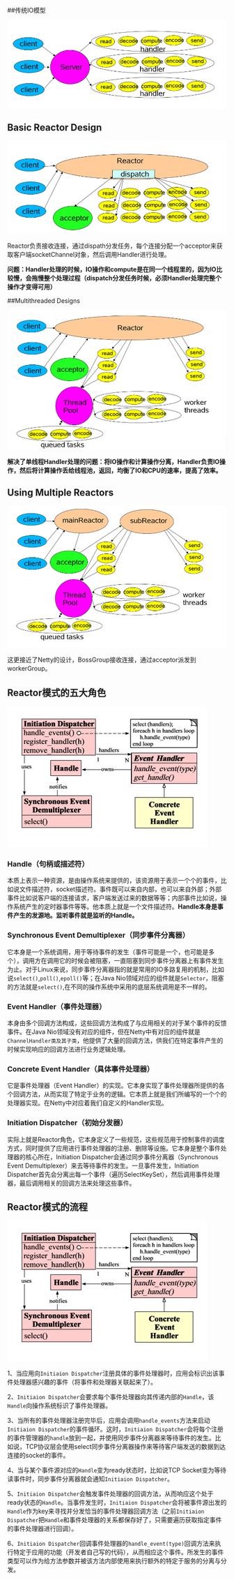 

##传统IO模型

![1552616486831](images/Reactor/传统IO.png)

## Basic Reactor Design



![1552616681738](images/Reactor/基础Reactor设计.png)



Reactor负责接收连接，通过dispath分发任务，每个连接分配一个acceptor来获取客户端socketChannel对象，然后调用Handler进行处理。

**问题：Handler处理的时候，IO操作和compute是在同一个线程里的，因为IO比较慢，会拖慢整个处理过程（dispatch分发任务时候，必须Handler处理完整个操作才变得可用）**



##Multithreaded Designs

![1552617339886](images/Reactor/Reactor线程池模式.png)



**解决了单线程Handler处理的问题：将IO操作和计算操作分离，Handler负责IO操作，然后将计算操作丢给线程池，返回，均衡了IO和CPU的速率，提高了效率。**



## Using Multiple Reactors



![img](images/Reactor/多个Reactor设计.png)



这更接近了Netty的设计，BossGroup接收连接，通过acceptor派发到workerGroup。



## Reactor模式的五大角色

![img](images\Reactor\reactor原理.png)

### Handle（句柄或描述符）

本质上表示一种资源，是由操作系统来提供的，该资源用于表示一个个的事件，比如说文件描述符，socket描述符。事件既可以来自内部，也可以来自外部；外部事件比如说客户端的连接请求，客户端发送过来的数据等等；内部事件比如说，操作系统产生的定时器事件等等。他本质上就是一个文件描述符。**Handle本身是事件产生的发源地。监听事件就是监听的Handle。**



### Synchronous Event Demultiplexer（同步事件分离器）

它本身是一个系统调用，用于等待事件的发生（事件可能是一个，也可能是多个），调用方在调用它的时候会被阻塞，一直阻塞到同步事件分离器上有事件发生为止。对于Linux来说，同步事件分离器指的就是常用的IO多路复用的机制，比如说`select()`,`poll()`,`epoll()`等；在Java Nio领域对应的组件就是`Selector`，阻塞的方法就是`select()`,在不同的操作系统中采用的底层系统调用是不一样的。



### Event Handler（事件处理器）

本身由多个回调方法构成，这些回调方法构成了与应用相关的对于某个事件的反馈事件。在Java Nio领域没有对应的组件，但在Netty中有对应的组件就是`ChannelHandler类及其子类`，他提供了大量的回调方法，供我们在特定事件产生的时候实现响应的回调方法进行业务逻辑处理。



### Concrete Event Handler（具体事件处理器）

它是事件处理器（Event Handler）的实现。它本身实现了事件处理器所提供的各个回调方法，从而实现了特定于业务的逻辑。它本质上就是我们所编写的一个个的处理器实现。在Netty中对应着我们自定义的Handler实现。



### Initiation Dispatcher（初始分发器）

实际上就是Reactor角色，它本身定义了一些规范，这些规范用于控制事件的调度方式，同时提供了应用进行事件处理器的注册、删除等设施。它本身是整个事件处理器的核心所在，Initiation Dispatcher会通过同步事件分离器（Synchronous Event Demultiplexer）来去等待事件的发生。一旦事件发生，Initiation Dispatcher首先会分离出每一个事件（遍历SelectKeySet），然后调用事件处理器，最后调用相关的回调方法来处理这些事件。



## Reactor模式的流程

![img](images/Reactor/Reactor原理.png)

1、当应用向`Initiaion Dispatcher`注册具体的事件处理器时，应用会标识出该事件处理器感兴趣的事件（将事件和处理器关联起来了）。

2、`Initiaion Dispatcher`会要求每个事件处理器向其传递内部的`Handle`，该`Handle`向操作系统标识了事件处理器。

3、当所有的事件处理器注册完毕后，应用会调用`handle_events`方法来启动`Initiaion Dispatcher`的事件循环。这时，`Initiaion Dispatcher`会将每个注册的事件管理器的`handle`放到一起，并使用同步事件分离器来等待事件的发生。比如说，TCP协议层会使用select同步事件分离器操作来等待客户端发送的数据到达连接的socket的事件。

4、当与某个事件源对应的`Handle`变为ready状态时，比如说TCP Socket变为等待读事件时，同步事件分离器就会通知`Initiaion Dispatcher`。

5、`Initiaion Dispatcher`会触发事件处理器的回调方法，从而响应这个处于ready状态的`Handle`。当事件发生时，`Initiaion Dispatcher`会将被事件源出发的`Handle`作为key来寻找并分发恰当的事件处理器回调方法（之前`Initiaion Dispatcher`把`Handle`和事件处理器的关系都保存好了，只需要遍历获取指定事件的事件处理器进行回调）。

6、`Initiaion Dispatcher`回调事件处理器的`handle_event(type)`回调方法来执行特定于应用的功能（开发者自己写的代码），从而相应这个事件。所发生的事件类型可以作为给方法参数并被该方法内部使用来执行额外的特定于服务的分离与分发。